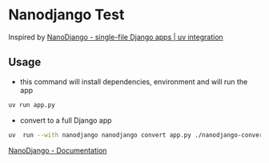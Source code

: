 # Nanodjango Test

Inspired by [NanoDjango - single-file Django apps | uv integration](https://youtu.be/0-iuJgfQMOw)

## Usage

- this command will install dependencies, environment and will run the app

```bash
uv run app.py
```

- convert to a full Django app

```bash
uv  run --with nanodjango nanodjango convert app.py ./nanodjango-converted
```

[NanoDjango - Documentation](https://nanodjango.readthedocs.io/en/latest/)